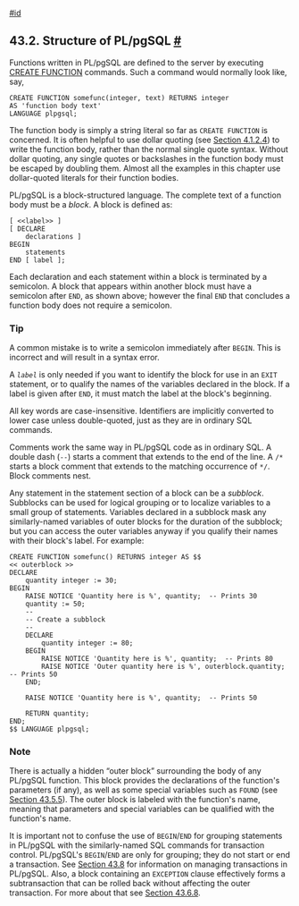 [#id](#PLPGSQL-STRUCTURE)

## 43.2. Structure of PL/pgSQL [#](#PLPGSQL-STRUCTURE)

Functions written in PL/pgSQL are defined to the server by executing [CREATE FUNCTION](sql-createfunction) commands. Such a command would normally look like, say,

```
CREATE FUNCTION somefunc(integer, text) RETURNS integer
AS 'function body text'
LANGUAGE plpgsql;
```

The function body is simply a string literal so far as `CREATE FUNCTION` is concerned. It is often helpful to use dollar quoting (see [Section 4.1.2.4](sql-syntax-lexical#SQL-SYNTAX-DOLLAR-QUOTING)) to write the function body, rather than the normal single quote syntax. Without dollar quoting, any single quotes or backslashes in the function body must be escaped by doubling them. Almost all the examples in this chapter use dollar-quoted literals for their function bodies.

PL/pgSQL is a block-structured language. The complete text of a function body must be a *block*. A block is defined as:

```
[ <<label>> ]
[ DECLARE
    declarations ]
BEGIN
    statements
END [ label ];
```

Each declaration and each statement within a block is terminated by a semicolon. A block that appears within another block must have a semicolon after `END`, as shown above; however the final `END` that concludes a function body does not require a semicolon.

### Tip

A common mistake is to write a semicolon immediately after `BEGIN`. This is incorrect and will result in a syntax error.

A *`label`* is only needed if you want to identify the block for use in an `EXIT` statement, or to qualify the names of the variables declared in the block. If a label is given after `END`, it must match the label at the block's beginning.

All key words are case-insensitive. Identifiers are implicitly converted to lower case unless double-quoted, just as they are in ordinary SQL commands.

Comments work the same way in PL/pgSQL code as in ordinary SQL. A double dash (`--`) starts a comment that extends to the end of the line. A `/*` starts a block comment that extends to the matching occurrence of `*/`. Block comments nest.

Any statement in the statement section of a block can be a *subblock*. Subblocks can be used for logical grouping or to localize variables to a small group of statements. Variables declared in a subblock mask any similarly-named variables of outer blocks for the duration of the subblock; but you can access the outer variables anyway if you qualify their names with their block's label. For example:

```
CREATE FUNCTION somefunc() RETURNS integer AS $$
<< outerblock >>
DECLARE
    quantity integer := 30;
BEGIN
    RAISE NOTICE 'Quantity here is %', quantity;  -- Prints 30
    quantity := 50;
    --
    -- Create a subblock
    --
    DECLARE
        quantity integer := 80;
    BEGIN
        RAISE NOTICE 'Quantity here is %', quantity;  -- Prints 80
        RAISE NOTICE 'Outer quantity here is %', outerblock.quantity;  -- Prints 50
    END;

    RAISE NOTICE 'Quantity here is %', quantity;  -- Prints 50

    RETURN quantity;
END;
$$ LANGUAGE plpgsql;
```

### Note

There is actually a hidden “outer block” surrounding the body of any PL/pgSQL function. This block provides the declarations of the function's parameters (if any), as well as some special variables such as `FOUND` (see [Section 43.5.5](plpgsql-statements#PLPGSQL-STATEMENTS-DIAGNOSTICS)). The outer block is labeled with the function's name, meaning that parameters and special variables can be qualified with the function's name.

It is important not to confuse the use of `BEGIN`/`END` for grouping statements in PL/pgSQL with the similarly-named SQL commands for transaction control. PL/pgSQL's `BEGIN`/`END` are only for grouping; they do not start or end a transaction. See [Section 43.8](plpgsql-transactions) for information on managing transactions in PL/pgSQL. Also, a block containing an `EXCEPTION` clause effectively forms a subtransaction that can be rolled back without affecting the outer transaction. For more about that see [Section 43.6.8](plpgsql-control-structures#PLPGSQL-ERROR-TRAPPING).
